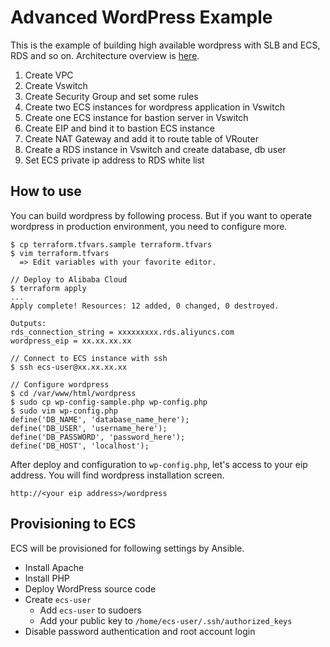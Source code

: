 # Advanced WordPress Example
This is the example of building high available wordpress with SLB and ECS, RDS and so on. Architecture overview is [here](https://docs.google.com/presentation/d/1pqtbiJRGc3uUm8ulhMBf4SWm2WPCCrhgUInjm9DMYdc/edit?ts=5b1df94f#slide=id.g3bf33c5b60_0_77).

1. Create VPC
1. Create Vswitch
1. Create Security Group and set some rules
1. Create two ECS instances for wordpress application in Vswitch
1. Create one ECS instance for bastion server in Vswitch
1. Create EIP and bind it to bastion ECS instance
1. Create NAT Gateway and add it to route table of VRouter
1. Create a RDS instance in Vswitch and create database, db user
1. Set ECS private ip address to RDS white list 

## How to use
You can build wordpress by following process. But if you want to operate wordpress in production environment, you need to configure more.

```
$ cp terraform.tfvars.sample terraform.tfvars
$ vim terraform.tfvars 
  => Edit variables with your favorite editor.

// Deploy to Alibaba Cloud
$ terraform apply
...
Apply complete! Resources: 12 added, 0 changed, 0 destroyed.

Outputs:
rds_connection_string = xxxxxxxxx.rds.aliyuncs.com
wordpress_eip = xx.xx.xx.xx
```

```
// Connect to ECS instance with ssh
$ ssh ecs-user@xx.xx.xx.xx

// Configure wordpress
$ cd /var/www/html/wordpress
$ sudo cp wp-config-sample.php wp-config.php
$ sudo vim wp-config.php
define('DB_NAME', 'database_name_here');
define('DB_USER', 'username_here');
define('DB_PASSWORD', 'password_here');
define('DB_HOST', 'localhost');
```

After deploy and configuration to `wp-config.php`, let's access to your eip address.
You will find wordpress installation screen.

`http://<your eip address>/wordpress`

## Provisioning to ECS
ECS will be provisioned for following settings by Ansible.

- Install Apache
- Install PHP
- Deploy WordPress source code
- Create `ecs-user`
  - Add `ecs-user` to sudoers
  - Add your public key to `/home/ecs-user/.ssh/authorized_keys`
- Disable password authentication and root account login
